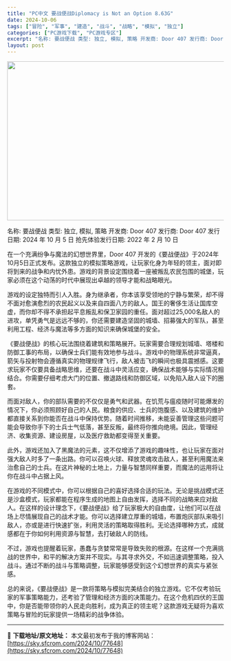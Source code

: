 ```yaml
---
title: "PC中文 要战便战Diplomacy is Not an Option 8.63G"
date: 2024-10-06
tags: ["冒险", "军事", "建造", "战斗", "战略", "模拟", "独立"]
categories: ["PC游戏下载", "PC游戏专区"]
excerpt: "名称: 要战便战 类型: 独立, 模拟, 策略 开发商: Door 407 发行商: Door 407 发行日期: 2024 年 10 月 5 日 抢先体验发行日期: 2022 年 2 月 10 日 在一个充满纷争与魔法的幻想世界里，Door 407 开发的《要战便战》于2024年10月5日正式发布&hellip;"
layout: post
---
```


<img class="aligncenter size-full wp-image-77649" src="https://sky.sfcrom.com/wp-content/uploads/2024/10/2024100610581113.webp" alt="" width="660" height="370" />

名称: 要战便战
类型: 独立, 模拟, 策略
开发商: Door 407
发行商: Door 407
发行日期: 2024 年 10 月 5 日
抢先体验发行日期: 2022 年 2 月 10 日

在一个充满纷争与魔法的幻想世界里，Door 407 开发的《要战便战》于2024年10月5日正式发布。这款独立的模拟策略游戏，让玩家化身为年轻的领主，面对即将到来的战争和内忧外患。游戏的背景设定围绕着一座被叛乱农民包围的城堡，玩家必须在这个动荡的时代中展现出卓越的领导才能和战略眼光。

游戏的设定独特而引人入胜。身为继承者，你本该享受领地的宁静与繁荣，却不得不面对愈演愈烈的农民起义以及来自四面八方的敌人。国王的奢侈生活让国库空虚，而你却不得不承担起平息叛乱和保卫家园的重任。面对超过25,000名敌人的进攻，单凭勇气是远远不够的，你还需要建造坚固的城墙、招募强大的军队，甚至利用工程、经济与魔法等多方面的知识来确保城堡的安全。

《要战便战》的核心玩法围绕着建筑和策略展开。玩家需要合理规划城墙、塔楼和防御工事的布局，以确保士兵们能有效地参与战斗。游戏中的物理系统非常逼真，箭矢与投射物会遵循真实的物理规律飞行，敌人被击飞的瞬间也极具震撼感。这要求玩家不仅要具备战略思维，还要在战斗中灵活应变，确保战术能够与实际情况相结合。你需要仔细考虑大门的位置、撤退路线和防御区域，以免陷入敌人设下的圈套。

而面对敌人，你的部队需要的不仅仅是勇气和武器。在饥荒与瘟疫随时可能爆发的情况下，你必须照顾好自己的人民。粮食的供应、士兵的饱腹感、以及建筑的维护都直接关系到你能否在战斗中保持优势。随着时间推移，未能妥善管理这些问题可能会导致你手下的士兵士气低落，甚至反叛，最终将你推向绝境。因此，管理经济、收集资源、建设房屋，以及医疗救助都变得至关重要。

此外，游戏还加入了黑魔法的元素，这不仅增添了游戏的趣味性，也让玩家在面对强大敌人时多了一条出路。你可以召唤火球、释放灵魂攻击敌人，甚至利用魔法来治愈自己的士兵。在这片神秘的土地上，力量与智慧同样重要，而魔法的运用将让你在战斗中占据上风。

在游戏的不同模式中，你可以根据自己的喜好选择合适的玩法。无论是挑战模式还是沙盒模式，玩家都能在程序生成的地图上自由发挥，选择不同的战略来应对敌人。在这样的设计理念下，《要战便战》给了玩家极大的自由度，让他们可以在战场上尽情展现自己的战术才能。你可以选择建立厚重的城墙，布置炮灰部队来吸引敌人，亦或是进行快速扩张，利用灵活的策略取得胜利。无论选择哪种方式，成就感都在于你如何利用资源与智慧，去打破敌人的防线。

不过，游戏也提醒着玩家，愚蠢与贪婪常常是导致失败的根源。在这样一个充满挑战的世界中，和平的解决方案并不现实。与其寻求外交，不如迅速调整策略，投入战斗。通过不断的战斗与策略调整，玩家能够感受到这个幻想世界的真实与紧张感。

总的来说，《要战便战》是一款将策略与模拟完美结合的独立游戏。它不仅考验玩家的军事策略能力，还考验了管理和经济方面的决策能力。在这个危机四伏的王国中，你是否能带领你的人民走向胜利，成为真正的领主呢？这款游戏无疑将为喜欢策略与冒险的玩家提供一场精彩的战争体验。

---
📖 **下载地址/原文地址：** 本文最初发布于我的博客网站：[https://sky.sfcrom.com/2024/10/77648](https://sky.sfcrom.com/2024/10/77648)

